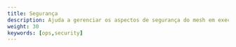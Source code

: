 ```yaml
---
title: Segurança
description: Ajuda a gerenciar os aspectos de segurança do mesh em execução.
weight: 30
keywords: [ops,security]
---
```

